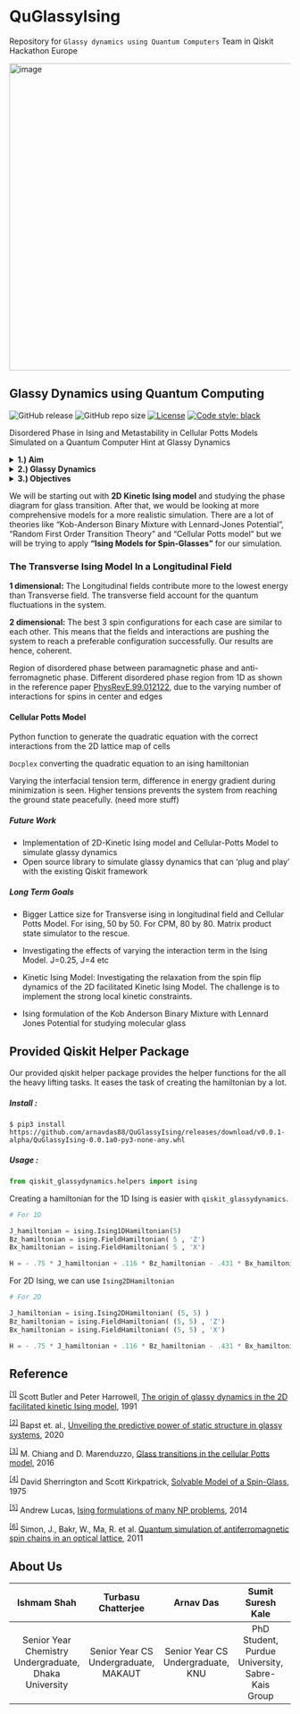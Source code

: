 # QuGlassyIsing
Repository for `Glassy dynamics using Quantum Computers` Team in Qiskit Hackathon Europe


<img width="550" alt="image" src="https://user-images.githubusercontent.com/38852529/118729352-5ef76500-b853-11eb-9c6b-8471ecc55dc0.png">

## Glassy Dynamics using Quantum Computing

![GitHub release](https://img.shields.io/github/v/release/arnavdas88/QuGlassyIsing?include_prereleases)
![GitHub repo size](https://img.shields.io/github/repo-size/arnavdas88/QuGlassyIsing)
[![License](https://img.shields.io/badge/License-Apache%202.0-yellow.svg)](https://opensource.org/licenses/Apache-2.0)
[![Code style: black](https://img.shields.io/badge/code%20style-black-000000.svg)](https://github.com/psf/black)


Disordered Phase in Ising and Metastability in Cellular Potts Models Simulated on a Quantum Computer Hint at Glassy Dynamics

<details><summary><b>1.) Aim</b></summary>

<hr>
Understanding the <b>nature of glass</b> is one of the longstanding fundamental problems of Natural Sciences. Simulating quantum properties on a quantum device inherently comes with a faster and more accurate description of the system. Hence we propose to study the dynamics of glass using quantum computers. 

This problem statement falls in the category of “Application of Quantum Computing” in “Computational Natural Sciences”
<hr>
  
</details>


<details><summary><b>2.) Glassy Dynamics</b></summary>

<hr>
Any kind of arrested liquid system falls under glassy systems. But simulating a glassy system is a still an unsolved problem. Although many theories have been put forward over the years, a one-size-fits-all theory still remains an open problem in the field of natural sciences. 
<hr>
  
</details>


<details><summary><b>3.) Objectives</b></summary>
  
<hr>

-  If glassy systems arise in two different toy models from two different fields: 
   - Transverse Ising Model in Longitudinal Field
   - Cellular Potts Model
- Pushing the boundaries of NISQ era computing applications by simulating the dynamics of glass on hardware suitable for NISQ Devices
- Kickstart a new area of research for the quantum computing in natural sciences community
- Proposed Qiskit Module and Tutorial

<hr>
  
</details>


We will be starting out with **2D Kinetic Ising model** and studying the phase diagram for glass transition. After that, we would be looking at more comprehensive models for a more realistic simulation. There are a lot of theories like “Kob-Anderson Binary Mixture with Lennard-Jones Potential”, “Random First Order Transition Theory” and “Cellular Potts model” but we will be trying to apply **“Ising Models for Spin-Glasses”** for our simulation. 

### The Transverse Ising Model In a Longitudinal Field


**1 dimensional:** The Longitudinal fields contribute more to the lowest energy than Transverse field. The transverse field account for the quantum fluctuations in the system. 

**2 dimensional:** The best 3 spin configurations for each case are similar to each other. This means that the fields and interactions are pushing the system to reach a preferable configuration successfully. Our results are hence, coherent. 

Region of disordered phase between paramagnetic phase and anti-ferromagnetic phase. Different disordered phase region from 1D as shown in the reference paper [PhysRevE.99.012122](https://journals.aps.org/pre/abstract/10.1103/PhysRevE.99.012122), due to the varying number of interactions for spins in center and edges


#### Cellular Potts Model

Python function to generate the quadratic equation with the correct interactions from the 2D lattice map of cells

`Docplex` converting the quadratic equation to an ising hamiltonian

Varying the interfacial tension term, difference in energy gradient during minimization is seen. Higher tensions prevents the system from reaching the ground state peacefully. (need more stuff)


##### Future Work
- Implementation of 2D-Kinetic Ising model and Cellular-Potts Model to simulate glassy dynamics 
- Open source library to simulate glassy dynamics that can ‘plug and play’ with the existing Qiskit framework

##### Long Term Goals
- Bigger Lattice size for Transverse ising in longitudinal field and Cellular Potts Model. For ising, 50 by 50. For CPM, 80 by 80. Matrix product state simulator to the rescue.

- Investigating the effects of varying the interaction term in the Ising Model. J=0.25, J=4 etc

- Kinetic Ising Model: Investigating the relaxation from the spin flip dynamics of the 2D facilitated Kinetic Ising Model. The challenge is to implement the strong local kinetic constraints.

- Ising formulation of the Kob Anderson Binary Mixture with Lennard Jones Potential for studying molecular glass


## Provided Qiskit Helper Package

Our provided qiskit helper package provides the helper functions for the all the heavy lifting tasks. It eases the task of creating the hamiltonian by a lot.

##### Install :

```shell
$ pip3 install https://github.com/arnavdas88/QuGlassyIsing/releases/download/v0.0.1-alpha/QuGlassyIsing-0.0.1a0-py3-none-any.whl
```

##### Usage :

```python
from qiskit_glassydynamics.helpers import ising
```

Creating a hamiltonian for the 1D Ising is easier with `qiskit_glassydynamics`.

```python
# For 1D

J_hamiltonian = ising.Ising1DHamiltonian(5)
Bz_hamiltonian = ising.FieldHamiltonian( 5 , 'Z')
Bx_hamiltonian = ising.FieldHamiltonian( 5 , 'X')

H = - .75 * J_hamiltonian + .116 * Bz_hamiltonian - .431 * Bx_hamiltonian
```

For 2D Ising, we can use `Ising2DHamiltonian`

```python
# For 2D

J_hamiltonian = ising.Ising2DHamiltonian( (5, 5) )
Bz_hamiltonian = ising.FieldHamiltonian( (5, 5) , 'Z')
Bx_hamiltonian = ising.FieldHamiltonian( (5, 5) , 'X')

H = - .75 * J_hamiltonian + .116 * Bz_hamiltonian - .431 * Bx_hamiltonian
```


## Reference

<sup><a href="https://doi.org/10.1063/1.461768">[1]</a></sup> Scott Butler and Peter Harrowell, [The origin of glassy dynamics in the 2D facilitated kinetic Ising model](https://doi.org/10.1063/1.461768), 1991

<sup><a href="https://www.nature.com/articles/s41567-020-0842-8">[2]</a></sup> Bapst et. al., [Unveiling the predictive power of static structure in glassy systems](https://www.nature.com/articles/s41567-020-0842-8), 2020

<sup><a href="https://iopscience.iop.org/article/10.1209/0295-5075/116/28009/meta#:~:text=We%20map%20out%20the%20phase,that%20this%20phase%20is%20glassy.">[3]</a></sup> M. Chiang and D. Marenduzzo, [Glass transitions in the cellular Potts model](https://iopscience.iop.org/article/10.1209/0295-5075/116/28009/meta#:~:text=We%20map%20out%20the%20phase,that%20this%20phase%20is%20glassy.), 2016

<sup><a href="https://journals.aps.org/prl/abstract/10.1103/PhysRevLett.35.1792">[4]</a></sup> David Sherrington and Scott Kirkpatrick, [Solvable Model of a Spin-Glass](https://journals.aps.org/prl/abstract/10.1103/PhysRevLett.35.1792), 1975

<sup><a href="https://www.frontiersin.org/article/10.3389/fphy.2014.00005">[5]</a></sup> Andrew Lucas, [Ising formulations of many NP problems](https://www.frontiersin.org/article/10.3389/fphy.2014.00005), 2014

<sup><a href="https://doi.org/10.1038/nature09994">[6]</a></sup> Simon, J., Bakr, W., Ma, R. et al. [Quantum simulation of antiferromagnetic spin chains in an optical lattice](https://doi.org/10.1038/nature09994), 2011



## About Us

| Ishmam Shah | Turbasu Chatterjee | Arnav Das | Sumit Suresh Kale | Rishabh Gupta | 
| :---: | :---: | :---: | :---: | :---: |
| Senior Year Chemistry Undergraduate, Dhaka University | Senior Year CS Undergraduate, MAKAUT | Senior Year CS Undergraduate, KNU | PhD Student, Purdue University, Sabre-Kais Group | PhD Student, Purdue University, Sabre-Kais Group |
